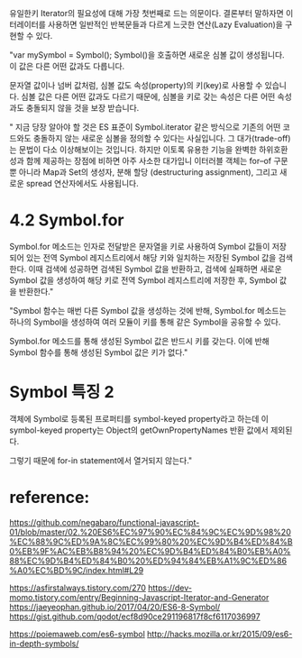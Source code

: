 유일한키
Iterator의 필요성에 대해 가장 첫번째로 드는 의문이다. 결론부터 말하자면 이터레이터를 사용하면 일반적인 반복문들과 다르게 느긋한 연산(Lazy Evaluation)을 구현할 수 있다. 

"var mySymbol = Symbol();
Symbol()을 호출하면 새로운 심볼 값이 생성됩니다. 이 값은 다른 어떤 값과도 다릅니다.

문자열 값이나 넘버 값처럼, 심볼 값도 속성(property)의 키(key)로 사용할 수 있습니다. 심볼 값은 다른 어떤 값과도 다르기 때문에, 심볼을 키로 갖는 속성은 다른 어떤 속성과도 충돌되지 않을 것을 보장 받습니다.

"
지금 당장 알아야 할 것은 ES 표준이 Symbol.iterator 같은 방식으로 기존의 어떤 코드와도 충돌하지 않는 새로운 심볼을 정의할 수 있다는 사실입니다. 그 대가(trade-off)는 문법이 다소 이상해보이는 것입니다. 하지만 이토록 유용한 기능을 완벽한 하위호환성과 함께 제공하는 장점에 비하면 아주 사소한 대가입니
이터러블 객체는 for–of 구문 뿐 아니라 Map과 Set의 생성자, 분해 할당 (destructuring assignment), 그리고 새로운 spread 연산자에서도 사용됩니다.

# 4.2 Symbol.for

Symbol.for 메소드는 인자로 전달받은 문자열을 키로 사용하여 Symbol 값들이 저장되어 있는 전역 Symbol 레지스트리에서 해당 키와 일치하는 저장된 Symbol 값을 검색한다. 이때 검색에 성공하면 검색된 Symbol 값을 반환하고, 검색에 실패하면 새로운 Symbol 값을 생성하여 해당 키로 전역 Symbol 레지스트리에 저장한 후, Symbol 값을 반환한다."

"Symbol 함수는 매번 다른 Symbol 값을 생성하는 것에 반해, Symbol.for 메소드는 하나의 Symbol을 생성하여 여러 모듈이 키를 통해 같은 Symbol을 공유할 수 있다.

Symbol.for 메소드를 통해 생성된 Symbol 값은 반드시 키를 갖는다. 이에 반해 Symbol 함수를 통해 생성된 Symbol 값은 키가 없다."

# Symbol 특징 2
객체에 Symbol로 등록된 프로퍼티를 symbol-keyed property라고 하는데 이 symbol-keyed property는 Object의 getOwnPropertyNames 반환 값에서 제외된다.

그렇기 때문에 for-in statement에서 열거되지 않는다."

# reference:
https://github.com/negabaro/functional-javascript-01/blob/master/02.%20ES6%EC%97%90%EC%84%9C%EC%9D%98%20%EC%88%9C%ED%9A%8C%EC%99%80%20%EC%9D%B4%ED%84%B0%EB%9F%AC%EB%B8%94%20%EC%9D%B4%ED%84%B0%EB%A0%88%EC%9D%B4%ED%84%B0%20%ED%94%84%EB%A1%9C%ED%86%A0%EC%BD%9C/index.html#L29


https://asfirstalways.tistory.com/270
https://dev-momo.tistory.com/entry/Beginning-Javascript-Iterator-and-Generator
https://jaeyeophan.github.io/2017/04/20/ES6-8-Symbol/
https://gist.github.com/qodot/ecf8d90ce291196817f8cf6117036997


https://poiemaweb.com/es6-symbol
http://hacks.mozilla.or.kr/2015/09/es6-in-depth-symbols/